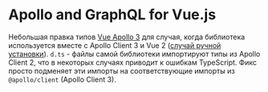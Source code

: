 # Apollo and GraphQL for Vue.js

Небольшая правка типов [Vue Apollo 3](https://apollo.vuejs.org/) для случая, когда библиотека используется вместе с Apollo Client 3 и Vue 2 ([случай ручной установки](https://apollo.vuejs.org/guide/installation.html#manual-installation)). ```d.ts``` - файлы самой библиотеки импортируют типы из Apollo Client 2, что в некоторых случаях приводит к ошибкам TypeScript. Фикс просто подменяет эти импорты на соответствующие импорты из ```@apollo/client``` (Apollo Client 3).